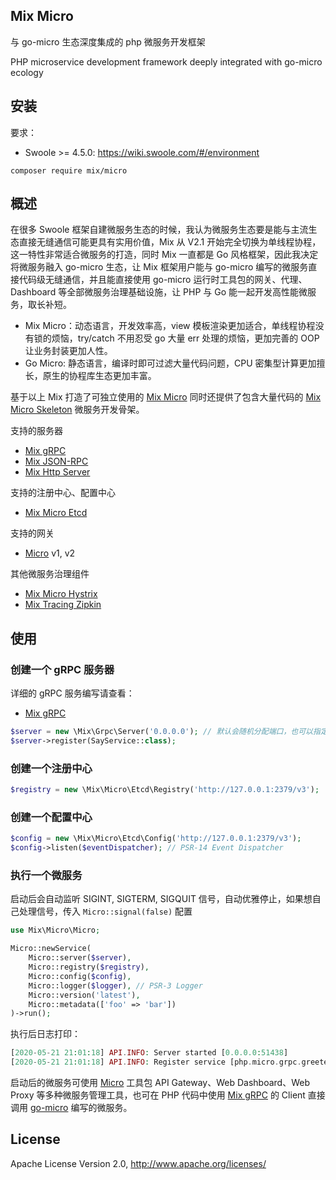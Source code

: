 ## Mix Micro

与 go-micro 生态深度集成的 php 微服务开发框架

PHP microservice development framework deeply integrated with go-micro ecology

## 安装

要求：

- Swoole >= 4.5.0: https://wiki.swoole.com/#/environment

```
composer require mix/micro
```

## 概述

在很多 Swoole 框架自建微服务生态的时候，我认为微服务生态要是能与主流生态直接无缝通信可能更具有实用价值，Mix 从 V2.1 开始完全切换为单线程协程，这一特性非常适合微服务的打造，同时 Mix 一直都是 Go 风格框架，因此我决定将微服务融入 go-micro 生态，让 Mix 框架用户能与 go-micro 编写的微服务直接代码级无缝通信，并且能直接使用 go-micro 运行时工具包的网关、代理、Dashboard 等全部微服务治理基础设施，让 PHP 与 Go 能一起开发高性能微服务，取长补短。

- Mix Micro：动态语言，开发效率高，view 模板渲染更加适合，单线程协程没有锁的烦恼，try/catch 不用忍受 go 大量 err 处理的烦恼，更加完善的 OOP 让业务封装更加人性。
- Go Micro: 静态语言，编译时即可过滤大量代码问题，CPU 密集型计算更加擅长，原生的协程库生态更加丰富。

基于以上 Mix 打造了可独立使用的 [Mix Micro](https://github.com/mix-php/micro) 同时还提供了包含大量代码的 [Mix Micro Skeleton](https://github.com/mix-php/mix-micro-skeleton) 微服务开发骨架。

支持的服务器

- [Mix gRPC](https://github.com/mix-php/grpc) 
- [Mix JSON-RPC](https://github.com/mix-php/json-rpc)
- [Mix Http Server](https://github.com/mix-php/http-server)

支持的注册中心、配置中心

- [Mix Micro Etcd](https://github.com/mix-php/micro-etcd)

支持的网关

- [Micro](https://github.com/micro/micro) v1, v2

其他微服务治理组件

- [Mix Micro Hystrix](https://github.com/mix-php/micro-hystrix) 
- [Mix Tracing Zipkin](https://github.com/mix-php/tracing-zipkin) 

## 使用

### 创建一个 gRPC 服务器

详细的 gRPC 服务编写请查看：

- [Mix gRPC](https://github.com/mix-php/grpc)

```php
$server = new \Mix\Grpc\Server('0.0.0.0'); // 默认会随机分配端口，也可以指定
$server->register(SayService::class);
```

### 创建一个注册中心

```php
$registry = new \Mix\Micro\Etcd\Registry('http://127.0.0.1:2379/v3');
```

### 创建一个配置中心

```php
$config = new \Mix\Micro\Etcd\Config('http://127.0.0.1:2379/v3');
$config->listen($eventDispatcher); // PSR-14 Event Dispatcher
```

### 执行一个微服务

启动后会自动监听 SIGINT, SIGTERM, SIGQUIT 信号，自动优雅停止，如果想自己处理信号，传入 `Micro::signal(false)` 配置

```php
use Mix\Micro\Micro;

Micro::newService(
    Micro::server($server),
    Micro::registry($registry),
    Micro::config($config),
    Micro::logger($logger), // PSR-3 Logger
    Micro::version('latest'),
    Micro::metadata(['foo' => 'bar'])
)->run();
```

执行后日志打印：

```php
[2020-05-21 21:01:18] API.INFO: Server started [0.0.0.0:51438]
[2020-05-21 21:01:18] API.INFO: Register service [php.micro.grpc.greeter-2938109e-9b63-11ea-80bd-000057bdb82e]
```

启动后的微服务可使用 [Micro](https://micro.mu/docs/runtime.html) 工具包 API Gateway、Web Dashboard、Web Proxy 等多种微服务管理工具，也可在 PHP 代码中使用 [Mix gRPC](https://github.com/mix-php/grpc) 的 Client 直接调用 [go-micro](https://github.com/micro/go-micro) 编写的微服务。

## License

Apache License Version 2.0, http://www.apache.org/licenses/
